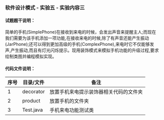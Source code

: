 ### 软件设计模式 - 实验五 - 实验内容三

#### 试题题干说明：

简单的手机(SimplePhone)在接收到来电的时候，会发出声音来提醒主人;而现在我们需要为该手机添加一项功能,在接收来电的时候,除了有声音还能产生振动(JarPhone);还可以得到更加高级的手机(ComplexPhone),来电时它不仅能够发声,产生振动,而且有灯光闪烁提示。现用装饰模式来模拟手机功能的升级过程,要求绘制类图并编程模拟实现。

#### 代码文件说明：

| 序号 | 目录/文件 | 备注                                   |
| ---- | --------- | -------------------------------------- |
| 1    | decorator | 放置手机来电提示装饰器相关代码的文件夹 |
| 2    | product   | 放置手机的文件夹                       |
| 3    | Test.java | 手机来电功能测试类                     |

